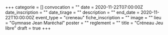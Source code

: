 +++
categorie = []
convocation = ""
date = 2020-11-22T07:00:00Z
date_inscription = ""
date_tirage = ""
description = ""
end_date = 2020-11-22T10:00:00Z
event_type = "creneau"
fiche_inscription = ""
image = ""
lieu = "Gymnase Jean Maréchal"
poster = ""
reglement = ""
title = "Créneau Jeu libre"
draft = true
+++
